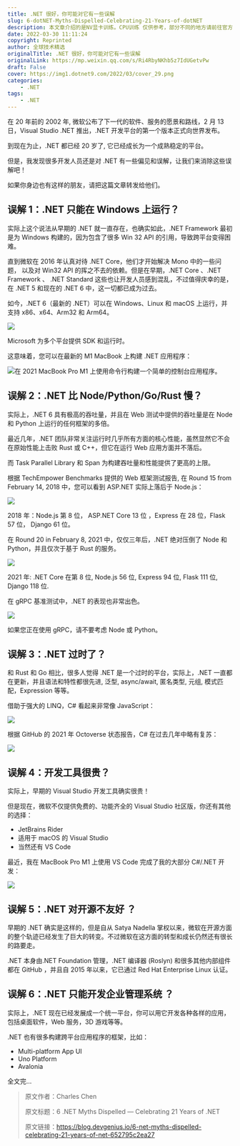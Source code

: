 ```yaml
---
title: .NET 很好，你可能对它有一些误解
slug: 6-dotNET-Myths-Dispelled-Celebrating-21-Years-of-dotNET
description: 本文章介绍的是NV显卡训练。CPU训练 仅供参考，部分不同的地方请前往官方网站获取信息。
date: 2022-03-30 11:11:24
copyright: Reprinted
author: 全球技术精选
originalTitle: .NET 很好，你可能对它有一些误解
originalLink: https://mp.weixin.qq.com/s/Ri4RbyNKhb5z7IdUGetvPw
draft: False
cover: https://img1.dotnet9.com/2022/03/cover_29.png
categories: 
    - .NET
tags: 
    - .NET
---
```


在 20 年前的 2002 年, 微软公布了下一代的软件、服务的愿景和路线，2 月 13 日，Visual Studio .NET 推出，.NET 开发平台的第一个版本正式向世界发布。

到现在为止，.NET 都已经 20 岁了, 它已经成长为一个成熟稳定的平台。

但是，我发现很多开发人员还是对 .NET 有一些偏见和误解，让我们来消除这些误解吧！

如果你身边也有这样的朋友，请把这篇文章转发给他们。

## 误解 1：.NET 只能在 Windows 上运行？

实际上这个说法从早期的 .NET 就一直存在，也确实如此，.NET Framework 最初是为 Windows 构建的，因为包含了很多 Win 32 API 的引用，导致跨平台变得困难。

直到微软在 2016 年认真对待 .NET Core，他们才开始解决 Mono 中的一些问题， 以及对 Win32 API 的挥之不去的依赖。但是在早期，.NET Core 、.NET Framework 、 .NET Standard 这些也让开发人员感到混乱，不过值得庆幸的是，在 .NET 5 和现在的 .NET 6 中，这一切都已成为过去。

如今，.NET 6（最新的 .NET）可以在 Windows、Linux 和 macOS 上运行，并支持 x86、x64、Arm32 和 Arm64。

![](https://img1.dotnet9.com/2022/03/2901.png)

Microsoft 为多个平台提供 SDK 和运行时。

这意味着，您可以在最新的 M1 MacBook 上构建 .NET 应用程序：

![在 2021 MacBook Pro M1 上使用命令行构建一个简单的控制台应用程序。](https://img1.dotnet9.com/2022/03/2902.gif)

## 误解 2：.NET 比 Node/Python/Go/Rust 慢？

实际上，.NET 6 具有极高的吞吐量，并且在 Web 测试中提供的吞吐量是在 Node 和 Python 上运行的任何框架的多倍。

最近几年，.NET 团队非常关注运行时几乎所有方面的核心性能，虽然显然它不会在原始性能上击败 Rust 或 C++，但它在运行 Web 应用方面并不落后。

而 Task Parallel Library 和 Span 为构建吞吐量和性能提供了更高的上限。

根据 TechEmpower Benchmarks 提供的 Web 框架测试报告, 在 Round 15 from February 14, 2018 中，您可以看到 ASP.NET 实际上落后于 Node.js：

![](https://img1.dotnet9.com/2022/03/2903.png)

2018 年：Node.js 第 8 位， ASP.NET Core 13 位 ，Express 在 28 位，Flask 57 位， Django 61 位。

在 Round 20 in February 8, 2021 中，仅仅三年后，.NET 绝对压倒了 Node 和 Python，并且仅次于基于 Rust 的服务。

![](https://img1.dotnet9.com/2022/03/2904.png)

2021 年: .NET Core 在第 8 位, Node.js 56 位, Express 94 位, Flask 111 位, Django 118 位.

在 gRPC 基准测试中，.NET 的表现也非常出色。

![](https://img1.dotnet9.com/2022/03/2905.png)

如果您正在使用 gRPC，请不要考虑 Node 或 Python。

## 误解 3：.NET 过时了？

和 Rust 和 Go 相比，很多人觉得 .NET 是一个过时的平台，实际上，.NET 一直都在更新，并且语法和特性都很先进, 泛型, async/await, 匿名类型, 元组, 模式匹配，Expression 等等。

借助于强大的 LINQ，C# 看起来非常像 JavaScript：

![](https://img1.dotnet9.com/2022/03/2906.png)

根据 GitHub 的 2021 年 Octoverse 状态报告，C# 在过去几年中略有复苏：

![](https://img1.dotnet9.com/2022/03/2907.png)

## 误解 4：开发工具很贵？

实际上，早期的 Visual Studio 开发工具确实很贵！

但是现在，微软不仅提供免费的、功能齐全的 Visual Studio 社区版，你还有其他的选择：

- JetBrains Rider
- 适用于 macOS 的 Visual Studio
- 当然还有 VS Code

最近，我在 MacBook Pro M1 上使用 VS Code 完成了我的大部分 C#/.NET 开发：

![](https://img1.dotnet9.com/2022/03/2908.gif)

## 误解 5：.NET 对开源不友好 ？

早期的 .NET 确实是这样的，但是自从 Satya Nadella 掌权以来，微软在开源方面的整个轨迹已经发生了巨大的转变。不过微软在这方面的转型和成长仍然还有很长的路要走。

.NET 本身由.NET Foundation 管理，.NET 编译器 (Roslyn) 和很多其他内部组件都在 GitHub ，并且自 2015 年以来，它已通过 Red Hat Enterprise Linux 认证。

## 误解 6：.NET 只能开发企业管理系统 ？

实际上，.NET 现在已经发展成一个统一平台，你可以用它开发各种各样的应用，包括桌面软件，Web 服务，3D 游戏等等。

.NET 也有很多构建跨平台应用程序的框架，比如：

- Multi-platform App UI
- Uno Platform
- Avalonia

全文完...

> 原文作者：Charles Chen
>
> 原文标题：6 .NET Myths Dispelled — Celebrating 21 Years of .NET
>
> 原文链接：https://blog.devgenius.io/6-net-myths-dispelled-celebrating-21-years-of-net-652795c2ea27
